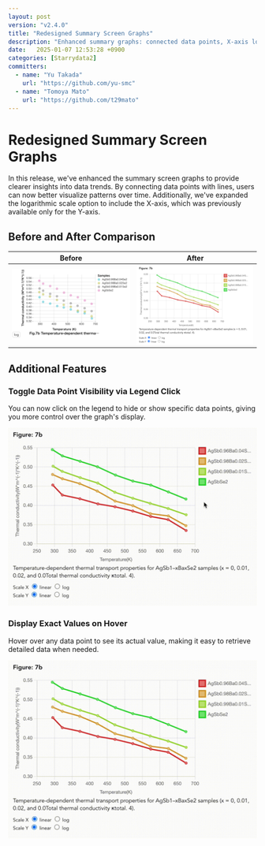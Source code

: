 ```yaml
---
layout: post
version: "v2.4.0"
title: "Redesigned Summary Screen Graphs"
description: "Enhanced summary graphs: connected data points, X-axis log scaling, interactive legend, and precise hover value displays."
date:   2025-01-07 12:53:28 +0900
categories: [Starrydata2]
committers:
  - name: "Yu Takada"
    url: "https://github.com/yu-smc"
  - name: "Tomoya Mato"
    url: "https://github.com/t29mato"
---
```


# Redesigned Summary Screen Graphs

In this release, we've enhanced the summary screen graphs to provide clearer insights into data trends. By connecting data points with lines, users can now better visualize patterns over time. Additionally, we've expanded the logarithmic scale option to include the X-axis, which was previously available only for the Y-axis.

## Before and After Comparison

| Before | After |
|--------|-------|
| <img src="/assets/starrydata2/v2.4.0/before.png" width=400/> | <img src="/assets/starrydata2/v2.4.0/after.png" width=400/> |

## Additional Features

### Toggle Data Point Visibility via Legend Click

You can now click on the legend to hide or show specific data points, giving you more control over the graph's display.

<img src="/assets/starrydata2/v2.4.0/hide-show-points.gif" width="600">

### Display Exact Values on Hover

Hover over any data point to see its actual value, making it easy to retrieve detailed data when needed.

<img src="/assets/starrydata2/v2.4.0/show-exact-values-on-hover.gif" width="600">

